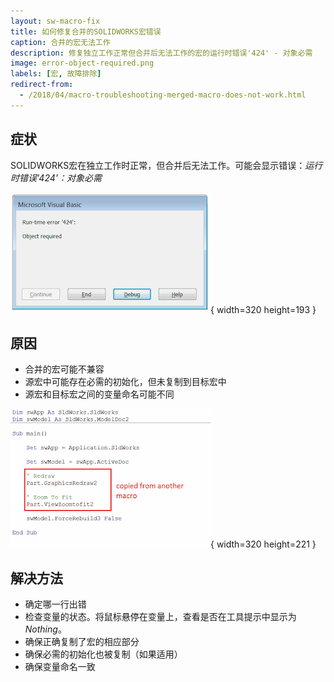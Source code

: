 ```yaml
---
layout: sw-macro-fix
title: 如何修复合并的SOLIDWORKS宏错误
caption: 合并的宏无法工作
description: 修复独立工作正常但合并后无法工作的宏的运行时错误'424' - 对象必需
image: error-object-required.png
labels: [宏, 故障排除]
redirect-from:
  - /2018/04/macro-troubleshooting-merged-macro-does-not-work.html
---
```

## 症状

SOLIDWORKS宏在独立工作时正常，但合并后无法工作。可能会显示错误：*运行时错误'424'：对象必需*

![运行时错误'424'：运行宏时出现对象必需错误](error-object-required.png){ width=320 height=193 }

## 原因

* 合并的宏可能不兼容
* 源宏中可能存在必需的初始化，但未复制到目标宏中
* 源宏和目标宏之间的变量命名可能不同

![从记录的宏插入的代码块](zoom-to-fit-error.png){ width=320 height=221 }

## 解决方法

* 确定哪一行出错
* 检查变量的状态。将鼠标悬停在变量上，查看是否在工具提示中显示为*Nothing*。
* 确保正确复制了宏的相应部分
* 确保必需的初始化也被复制（如果适用）
* 确保变量命名一致